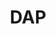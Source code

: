 ---
# This topic lives at
# https://digital.gov/topics/dap

slug: "dap"

# Topic Title
title: "DAP"

# description — keep it short and clear
summary: ""


# Weight
weight: 1

# For more information on managing topics,
# see https://github.com/GSA/digitalgov.gov/wiki
---